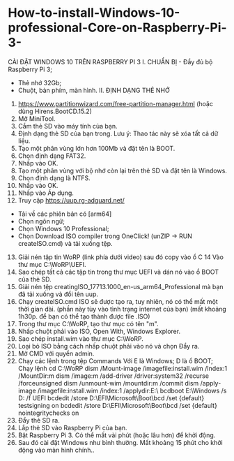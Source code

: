 # How-to-install-Windows-10-professional-Core-on-Raspberry-Pi-3-
CÀI ĐẶT WINDOWS 10 TRÊN RASPBERRY PI 3 
I. CHUẨN BỊ - Đầy đủ bộ Raspberry Pi 3;
- Thẻ nhớ 32Gb;
- Chuột, bàn phím, màn hình.
II. ĐỊNH DẠNG THẺ NHỚ 
1. https://www.partitionwizard.com/free-partition-manager.html (hoặc dùng Hirens.BootCD.15.2) 
2. Mở MiniTool. 
3. Cắm thẻ SD vào máy tính của bạn. 
4. Định dạng thẻ SD của bạn trong. Lưu ý: Thao tác này sẽ xóa tất cả dữ liệu. 
5. Tạo một phân vùng lớn hơn 100Mb và đặt tên là BOOT. 
6. Chọn định dạng FAT32. 
7. Nhấp vào OK. 
8. Tạo một phân vùng với bộ nhớ còn lại trên thẻ SD và đặt tên là Windows. 
9. Chọn định dạng là NTFS. 
10. Nhấp vào OK. 
11. Nhấp vào Áp dụng. 
12. Truy cập https://uup.rg-adguard.net/  
- Tải về các phiên bản có [arm64]  
- Chọn ngôn ngữ; 
- Chọn Windows 10 Professional; 
- Chọn Download ISO compiler trong OneClick! (unZIP -> RUN createISO.cmd) và tải xuống tệp. 
13. Giải nén tập tin WoRP (link phía dưới video) sau đó copy vào ổ C 
14 Vào thư mục C:\WoRP\UEFI. 
15. Sao chép tất cả các tập tin trong thư mục UEFI và dán nó vào ổ BOOT của thẻ SD. 
16. Giải nén tệp creatingISO_17713.1000_en-us_arm64_Professional mà bạn đã tải xuống và đổi tên uup.  
17. Chạy createISO.cmd ISO sẽ được tạo ra, tuy nhiên, nó có thể mất một thời gian dài. 
(phần này tùy vào tình trạng internet của bạn) (mất khoảng 1h30p. để bạn có thể tạo thành được file .ISO) 
18. Trong thư mục C:\WoRP, tạo thư mục có tên "m". 
19. Nhấp chuột phải vào ISO, Open With, Windows Explorer. 
20. Sao chép install.wim vào thư mục C:\WoRP. 
21. Loại bỏ ISO bằng cách nhấp chuột phải vào nó và chọn Đẩy ra. 
22. Mở CMD với quyền admin. 
23. Chạy các lệnh trong tệp Commands 
Với E là Windows; D là ổ BOOT; 
Chạy lệnh 
cd C:\WoRP 
dism /Mount-image /imagefile:install.wim /Index:1 /MountDir:m 
dism /image:m /add-driver /driver:system32 /recurse /forceunsigned 
dism /unmount-wim /mountdir:m /commit 
dism /apply-image /imagefile:install.wim /index:1 /applydir:E:\ 
bcdboot E:\Windows /s D: /f UEFI
bcdedit /store D:\EFI\Microsoft\Boot\bcd /set {default} testsigning on 
bcdedit /store D:\EFI\Microsoft\Boot\bcd /set {default} nointegritychecks on 
24. Đẩy thẻ SD ra. 
25. Lắp thẻ SD vào Raspberry Pi của bạn.
26. Bật Raspberry Pi 3. Có thể mất vài phút (hoặc lâu hơn) để khởi động. 
27. Sau đó cài đặt Windows như bình thường. Mất khoảng 15 phút cho khởi động vào màn hình chính..

